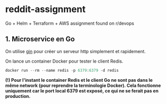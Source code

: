 # reddit-assignment
Go + Helm + Terraform + AWS assignment found on r/devops


## 1. Microservice en Go

On utilise [gin](https://github.com/gin-gonic/gin) pour créer un serveur http simplement
et rapidement.

On lance un container Docker pour tester le client Redis.
```powershell
docker run --rm --name redis -p 6379:6379 -d redis
```

**(!) Pour l'instant le container Redis et le client Go ne sont pas dans le même network
(pour reprendre la terminologie Docker). Cela fonctionne uniquement car le port local 6379
est exposé, ce qui ne se ferait pas en production.**